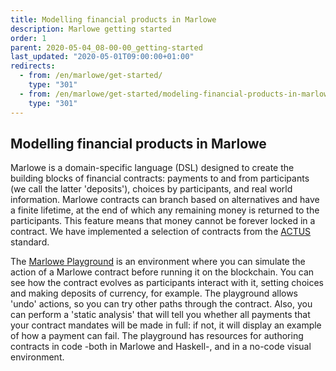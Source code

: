 ```yaml
---
title: Modelling financial products in Marlowe
description: Marlowe getting started
order: 1
parent: 2020-05-04_08-00-00_getting-started
last_updated: "2020-05-01T09:00:00+01:00"
redirects:
  - from: /en/marlowe/get-started/
    type: "301"
  - from: /en/marlowe/get-started/modeling-financial-products-in-marlowe/
    type: "301"
---
```

## Modelling financial products in Marlowe

Marlowe is a domain-specific language (DSL) designed to create the building blocks of financial contracts: payments to and from participants (we call the latter 'deposits'), choices by participants, and real world information. Marlowe contracts can branch based on alternatives and have a finite lifetime, at the end of which any remaining money is returned to the participants. This feature means that money cannot be forever locked in a contract. We have implemented a selection of contracts from the [ACTUS](https://www.actusfrf.org) standard.

The [Marlowe Playground](alpha.marlowe.iohkdev.io) is an environment where you can simulate the action of a Marlowe contract before running it on the blockchain. You can see how the contract evolves as participants interact with it, setting choices and making deposits of currency, for example. The playground allows 'undo' actions, so you can try other paths through the contract. Also, you can perform a 'static analysis' that will tell you whether all payments that your contract mandates will be made in full: if not, it will display an example of how a payment can fail. The playground has resources for authoring contracts in code -both in Marlowe and Haskell-, and in a no-code visual environment.
